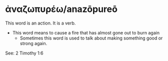 # ἀναζωπυρέω/anazōpureō
This word is an action. It is a verb.
* This word means to cause a fire that has almost gone out to burn again
    * Sometimes this word is used to talk about making something good or strong again.

See: 2 Timothy 1:6
